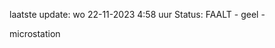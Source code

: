 laatste update: 
wo 22-11-2023  4:58   uur 
Status: FAALT - geel - 
<div class="service R">microstation</div>
